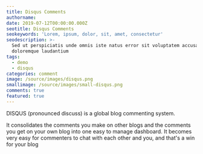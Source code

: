 ```yaml
---
title: Disqus Comments
authorname:
date: 2019-07-12T00:00:00.000Z
seotitle: Disqus Comments
seokeywords: 'Lorem, ipsum, dolor, sit, amet, consectetur'
seodescription: >-
  Sed ut perspiciatis unde omnis iste natus error sit voluptatem accusantium
  doloremque laudantium
tags:
  - demo
  - disqus
categories: comment
image: /source/images/disqus.png
smallimage: /source/images/small-disqus.png
comments: true
featured: true
---
```


DISQUS (pronounced discuss) is a global blog commenting system. 

It consolidates the comments you make on other blogs and the comments you get on your own blog into one easy to manage dashboard. It becomes very easy for commenters to chat with each other and you, and that's a win for your blog
